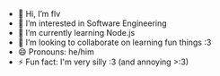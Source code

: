 - 👋 Hi, I’m flv
- 👀 I’m interested in Software Engineering
- 🌱 I’m currently learning Node.js
- 💞️ I’m looking to collaborate on learning fun things :3
- 😄 Pronouns: he/him
- ⚡ Fun fact: I'm very silly :3 (and annoying >:3)

<!---
flv-byte/flv-byte is a ✨ special ✨ repository because its `README.md` (this file) appears on your GitHub profile.
You can click the Preview link to take a look at your changes.
--->
